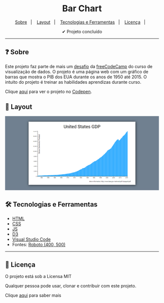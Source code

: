 <h1 align='center'>Bar Chart</h1>

<p align="center">
  <a href="#-sobre">Sobre</a>&nbsp;&nbsp;&nbsp;|&nbsp;&nbsp;&nbsp;
  <a href="#-layout">Layout</a>&nbsp;&nbsp;&nbsp;|&nbsp;&nbsp;&nbsp;
  <a href="#-tecnologias-e-ferramentas">Tecnologias e Ferramentas</a>&nbsp;&nbsp;&nbsp;|&nbsp;&nbsp;&nbsp;
  <a href="#-licença">Licença</a>&nbsp;&nbsp;&nbsp;|&nbsp;&nbsp;&nbsp;
</p>

<p align="center">
    ✔ Projeto concluído
</p>

<hr/>


## ❓ Sobre

Este projeto faz parte de mais um [desafio](https://www.freecodecamp.org/learn/data-visualization/data-visualization-projects/visualize-data-with-a-bar-chart) da [freeCodeCamp](https://www.freecodecamp.org/) do curso de visualização de dados. O projeto é uma página web com um gráfico de barras que mostra o PIB dos EUA durante os anos de 1950 até 2015. O intuito do projeto é treinar as habilidades aprendizas durante curso. 

Clique [aqui](https://codepen.io/gustavo_victor/pen/wvYJPML?editors=0011) para ver o projeto no [Codepen](https://codepen.io/). 


## 🎨 Layout

<img src="./assets/images/desktop.png" alt="Desktop" title="Desktop" />


## 🛠 Tecnologias e Ferramentas

- [HTML](https://developer.mozilla.org/pt-BR/docs/Web/HTML)
- [CSS](https://developer.mozilla.org/pt-BR/docs/Web/CSS)  
- [JS](https://www.javascript.com/)
- [D3](https://d3js.org/)
- [Visual Studio Code](https://code.visualstudio.com/)
- Fontes: [Roboto (400, 500)](https://fonts.google.com/specimen/Roboto)


<hr/>

## 📝 Licença 

O projeto está sob a Licensa MIT 

Qualquer pessoa pode usar, clonar e contribuir com este projeto. 

Clique [aqui](./LICENSE.md) para saber mais  
